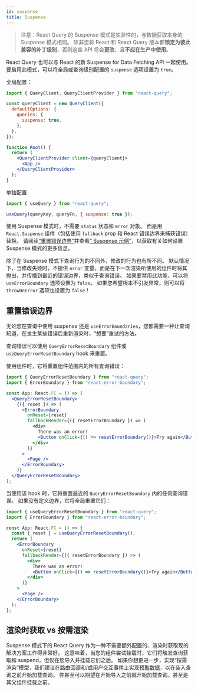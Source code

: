 ```yaml
---
id: suspense
title: Suspense
---
```


> 注意：React Query 的 Suspense 模式是实验性的，与数据获取本身的 Suspense 模式相同。
> 除非您将 React 和 React Query 版本都**锁定为彼此兼容的补丁级别**，否则这些 API 将会**更改**，且**不应在生产中使用**。

React Query 也可以与 React 的新 Suspense for Data Fetching API 一起使用。
要启用此模式，可以将全局或查询级别配置的 `suspense` 选项设置为 `true`。

全局配置：

```jsx
import { QueryClient, QueryClientProvider } from "react-query";

const queryClient = new QueryClient({
  defaultOptions: {
    queries: {
      suspense: true,
    },
  },
});

function Root() {
  return (
    <QueryClientProvider client={queryClient}>
      <App />
    </QueryClientProvider>
  );
}
```

单独配置

```js
import { useQuery } from "react-query";

useQuery(queryKey, queryFn, { suspense: true });
```

使用 Suspense 模式时，不需要 `status` 状态和 `error` 对象。
而是用 `React.Suspense` 组件（包括使用 `fallback` prop 和 React 错误边界来捕获错误）替换。
请阅读[“重置错误边界”](#重置错误边界)并查看[“ Suspense 示例”](https://codesandbox.io/s/github/tannerlinsley/react-query/tree/master/examples/suspense)，以获取有关如何设置 Suspense 模式的更多信息。

除了在 Suspense 模式下查询行为的不同外，修改的行为也有所不同。
默认情况下，当修改失败时，不提供 `error` 变量，而是在下一次渲染所使用的组件时将其抛出，并传播到最近的错误边界，类似于查询错误。
如果要禁用此功能，可以将 `useErrorBoundary` 选项设置为 `false`。
如果您希望根本不引发异常，则可以将 `throwOnError` 选项也设置为 `false`！

## 重置错误边界

无论您在查询中使用 suspense 还是 `useErrorBoundaries`，您都需要一种让查询知道，在发生某些错误后重新渲染时，“想要”重试的方法。

查询错误可以使用 `QueryErrorResetBoundary` 组件或 `useQueryErrorResetBoundary` hook 来重置。

使用组件时，它将重置组件范围内的所有查询错误：

```jsx
import { QueryErrorResetBoundary } from "react-query";
import { ErrorBoundary } from "react-error-boundary";

const App: React.FC = () => (
  <QueryErrorResetBoundary>
    {({ reset }) => (
      <ErrorBoundary
        onReset={reset}
        fallbackRender={({ resetErrorBoundary }) => (
          <div>
            There was an error!
            <Button onClick={() => resetErrorBoundary()}>Try again</Button>
          </div>
        )}
      >
        <Page />
      </ErrorBoundary>
    )}
  </QueryErrorResetBoundary>
);
```

当使用该 hook 时，它将重置最近的 `QueryErrorResetBoundary` 内的任何查询错误。
如果没有定义边界，它将全局重置它们：

```jsx
import { useQueryErrorResetBoundary } from "react-query";
import { ErrorBoundary } from "react-error-boundary";

const App: React.FC = () => {
  const { reset } = useQueryErrorResetBoundary();
  return (
    <ErrorBoundary
      onReset={reset}
      fallbackRender={({ resetErrorBoundary }) => (
        <div>
          There was an error!
          <Button onClick={() => resetErrorBoundary()}>Try again</Button>
        </div>
      )}
    >
      <Page />
    </ErrorBoundary>
  );
};
```

## 渲染时获取 vs 按需渲染

Suspense 模式下的 React Query 作为一种不需要额外配置的、渲染时获取现的解决方案工作得非常好。
这意味着，当您的组件尝试挂载时，它们将触发查询获取和 suspend，但仅在您导入并挂载它们之后。
如果你想更进一步，实现“按需渲染”模型，我们建议在路由回调和/或用户交互事件上实现[预取数据](./prefetching)，以在装入查询之前开始加载查询。
你甚至可以期望在开始导入之前就开始加载查询。甚至是其父组件挂载之前。
